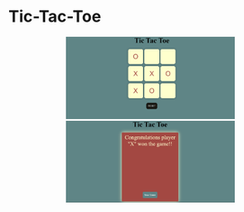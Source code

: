 # Tic-Tac-Toe

<p align="center">
    <img src="Screenshot 2024-07-06 183430.png" alt="Screenshot 1" width="300" />
    <img src="Screenshot 2024-07-06 183453.png" alt="Screenshot 2" width="300" />
</p>
